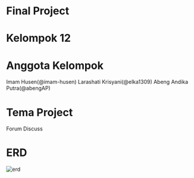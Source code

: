 # Final Project


# Kelompok 12

# Anggota Kelompok

Imam Husen(@imam-husen)
Larashati Krisyani(@elka1309)
Abeng Andika Putra(@abengAP)


# Tema Project
Forum Discuss

# ERD
![erd](https://github.com/imam-husen/Final-Project12/assets/85127035/d47f9a4f-c088-493c-ae81-164c892261ff)
